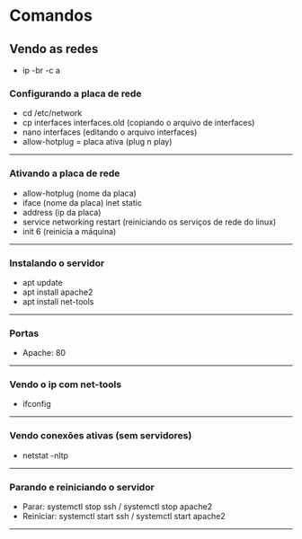 # Comandos
## Vendo as redes
- ip -br -c a

### Configurando a placa de rede
- cd /etc/network
- cp interfaces interfaces.old (copiando o arquivo de interfaces)
- nano interfaces (editando o arquivo interfaces)
- allow-hotplug = placa ativa (plug n play)
---
### Ativando a placa de rede
- allow-hotplug (nome da placa)
- iface (nome da placa) inet static
- address (ip da placa)
- service networking restart (reiniciando os serviços de rede do linux)
- init 6 (reinicia a máquina)
---
### Instalando o servidor
- apt update
- apt install apache2
- apt install net-tools
---
### Portas
- Apache: 80
 --- 
### Vendo o ip com net-tools
- ifconfig
---
### Vendo conexões ativas (sem servidores)
- netstat -nltp
---
### Parando e reiniciando o servidor
- Parar: systemctl stop ssh / systemctl stop apache2
- Reiniciar: systemctl start ssh / systemctl start apache2
---
